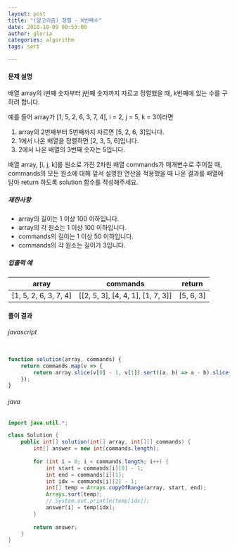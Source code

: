 ```yaml
---
layout: post
title: "(알고리즘) 정렬 - K번째수"
date: 2018-10-09 00:53:00
author: gloria
categories: algorithm
tags: sort

---
```




#### 문제 설명

배열 array의 i번째 숫자부터 j번째 숫자까지 자르고 정렬했을 때, k번째에 있는 수를 구하려 합니다.

예를 들어 array가 [1, 5, 2, 6, 3, 7, 4], i = 2, j = 5, k = 3이라면

1. array의 2번째부터 5번째까지 자르면 [5, 2, 6, 3]입니다.
2. 1에서 나온 배열을 정렬하면 [2, 3, 5, 6]입니다.
3. 2에서 나온 배열의 3번째 숫자는 5입니다.

배열 array, [i, j, k]를 원소로 가진 2차원 배열 commands가 매개변수로 주어질 때, commands의 모든 원소에 대해 앞서 설명한 연산을 적용했을 때 나온 결과를 배열에 담아 return 하도록 solution 함수를 작성해주세요.

##### 제한사항

- array의 길이는 1 이상 100 이하입니다.
- array의 각 원소는 1 이상 100 이하입니다.
- commands의 길이는 1 이상 50 이하입니다.
- commands의 각 원소는 길이가 3입니다.

##### 입출력 예

| array                 | commands                          | return    |
| --------------------- | --------------------------------- | --------- |
| [1, 5, 2, 6, 3, 7, 4] | [[2, 5, 3], [4, 4, 1], [1, 7, 3]] | [5, 6, 3] |



#### 풀이 결과

###### javascript

```javascript

function solution(array, commands) {
    return commands.map(v => {
        return array.slice(v[0] - 1, v[1]).sort((a, b) => a - b).slice(v[2] - 1, v[2])[0];
    });
}

```



###### java

```java
import java.util.*;

class Solution {
    public int[] solution(int[] array, int[][] commands) {
        int[] answer = new int[commands.length];
        
        for (int i = 0; i < commands.length; i++) {
            int start = commands[i][0] - 1;
            int end = commands[i][1];
            int idx = commands[i][2] - 1;
            int[] temp = Arrays.copyOfRange(array, start, end);
            Arrays.sort(temp);
            // System.out.println(temp[idx]);
            answer[i] = temp[idx];
        }
        
        return answer;
    }
}
```





